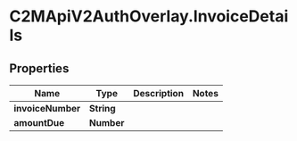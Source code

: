 # C2MApiV2AuthOverlay.InvoiceDetails

## Properties

Name | Type | Description | Notes
------------ | ------------- | ------------- | -------------
**invoiceNumber** | **String** |  | 
**amountDue** | **Number** |  | 


